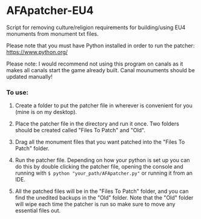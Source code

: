 # AFApatcher-EU4

Script for removing culture/religion requirements for building/using EU4 monuments from monument txt files. 

Please note that you must have Python installed in order to run the patcher: https://www.python.org/

Please note: I would recommend not using this program on canals as it makes all canals start the game already built. Canal mounuments should be updated manually!

### To use: 
1) Create a folder to put the patcher file in wherever is convenient for you (mine is on my desktop). 

2) Place the patcher file in the directory and run it once. Two folders should be created called "Files To Patch" and "Old". 

3) Drag all the monument files that you want patched into the "Files To Patch" folder. 

4) Run the patcher file. Depending on how your python is set up you can do this by double clicking the patcher file, opening the console and running with ```$ python "your_path/AFApatcher.py"``` or running it from an IDE.

5) All the patched files will be in the "Files To Patch" folder, and you can find the unedited backups in the "Old" folder. Note that the "Old" folder will wipe each time the patcher is run so make sure to move any essential files out.
